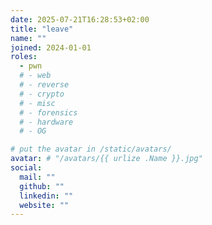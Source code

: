 ```yaml
---
date: 2025-07-21T16:28:53+02:00
title: "leave"
name: ""
joined: 2024-01-01
roles:
  - pwn
  # - web
  # - reverse
  # - crypto
  # - misc
  # - forensics
  # - hardware
  # - OG

# put the avatar in /static/avatars/
avatar: # "/avatars/{{ urlize .Name }}.jpg"
social:
  mail: ""
  github: ""
  linkedin: ""
  website: ""
---
```

